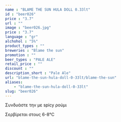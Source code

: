 ```yaml
---
name : "BLAME THE SUN HULA DOLL 0.33lt"
id : "beer026"
price : "3.7"
url : ""
image : "beer026.jpg"
price : "3.7"
language : "gr"
alchohol : "5%"
product_types : ""
breweries : "Blame the sun"
promotion : ""
beer_types : "PALE ALE"
retail_price : ""
discount : ""
description_short : "Pale Ale"
url: "blame-the-sun-hula-doll-0-33lt/blame-the-sun"
aliases: 
    - "blame-the-sun-hula-doll-0-33lt"
slug: "beer026"
---
```


Συνδυάστε την με spicy ρούμι

Σερβίρεται στους 6-8°C